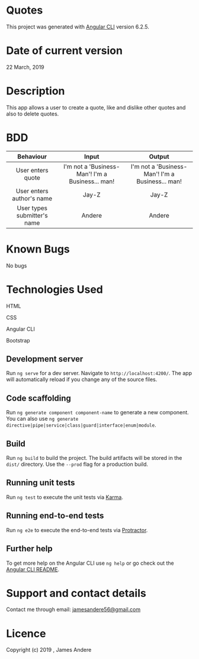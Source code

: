# Quotes

This project was generated with [Angular CLI](https://github.com/angular/angular-cli) version 6.2.5.

# Date of current version
22 March, 2019


# Description
This app allows a user to create a quote, like and dislike other quotes and also to delete quotes.

# BDD
| Behaviour | Input | Output |
| :-----: | :-----: | :-----: |
|User enters quote | I'm not a 'Business-Man'! I'm a Business... man! | I'm not a 'Business-Man'! I'm a Business... man! |
| User enters author's name | Jay-Z | Jay-Z |
| User types submitter's name | Andere | Andere |

# Known Bugs
No bugs

# Technologies Used
HTML

CSS

Angular CLI

Bootstrap
## Development server

Run `ng serve` for a dev server. Navigate to `http://localhost:4200/`. The app will automatically reload if you change any of the source files.

## Code scaffolding

Run `ng generate component component-name` to generate a new component. You can also use `ng generate directive|pipe|service|class|guard|interface|enum|module`.

## Build

Run `ng build` to build the project. The build artifacts will be stored in the `dist/` directory. Use the `--prod` flag for a production build.

## Running unit tests

Run `ng test` to execute the unit tests via [Karma](https://karma-runner.github.io).

## Running end-to-end tests

Run `ng e2e` to execute the end-to-end tests via [Protractor](http://www.protractortest.org/).

## Further help

To get more help on the Angular CLI use `ng help` or go check out the [Angular CLI README](https://github.com/angular/angular-cli/blob/master/README.md).

# Support and contact details
Contact me through email: jamesandere56@gmail.com

# Licence
Copyright (c) 2019 , James Andere